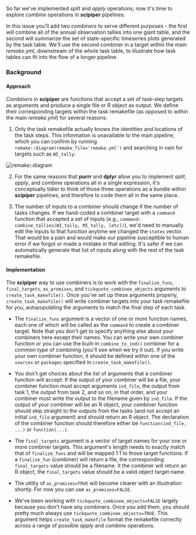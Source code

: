 So far we've implemented *split* and *apply* operations; now it's time to explore *combine* operations in **scipiper** pipelines.

In this issue you'll add two *combiners* to serve different purposes - the first will combine all of the annual observation tallies into one giant table, and the second will summarize the set of state-specific timeseries plots generated by the task table. We'll use the second combiner in a target within the main *remake.yml*, downstream of the whole task table, to illustrate how task tables can fit into the flow of a longer pipeline.

### Background

#### Approach

*Combiners* in **scipiper** are functions that accept a set of task-step targets as arguments and produce a single file or R object as output. We define their corresponding targets within the task remakefile (as opposed to within the main *remake.yml*) for several reasons:

1. Only the task remakefile actually knows the identities and locations of the task steps. This information is unavailable to the main pipeline, which you can confirm by running `remake::diagram(remake_file='remake.yml')` and searching in vain for targets such as `WI_tally`:

![remake::diagram](https://user-images.githubusercontent.com/12039957/83043496-f7785200-a010-11ea-8354-43e2d7ca2892.png)

2. For the same reasons that **purrr** and **dplyr** allow you to implement *split*, *apply*, and *combine* operations all in a single expression, it's conceptually tidier to think of those three operations as a bundle within **scipiper** pipelines, and therefore to code them all in the same place.

3. The number of inputs to a combiner should change if the number of tasks changes. If we hand-coded a combiner target with a `command` function that accepted a set of inputs (e.g., `command: combine_tallies(WI_tally, MI_tally, [etc])`), we'd need to manually edit the inputs to that function anytime we changed the `states` vector. That would be a pain and would make our pipeline susceptible to human error if we forgot or made a mistake in that editing. It's safer if we can automatically generate that list of inputs along with the rest of the task remakefile.

#### Implementation

The **scipiper** way to use combiners is to work with the `finalize_funs`, `final_targets`, `as_promises`, and `tickquote_combinee_objects` arguments to `create_task_makefile()`. Once you've set up these arguments properly, `create_task_makefile()` will write combiner targets into your task remakefile for you, autopopulating the arguments to match the final step of each task.

* The `finalize_funs` argument is a vector of one or more function names, each one of which will be called as the `command` to create a combiner target. Note that you don't get to specify anything else about your combiners here except their names. You can write your own combiner function or you can use the built-in `combine_to_ind()` combiner for a common type of combining (you'll see when we try it out). If you write your own combiner function, it should be defined within one of the `sources` or `packages` specified in `create_task_makefile()`.

* You don't get choices about the list of arguments that a combiner function will accept: If the output of your combiner will be a file, your combiner function must accept arguments `ind_file`, the output from task 1, the output from task 2, and so on, in that order, and your combiner must write the output to the filename given by `ind_file`. If the output of your combiner will be an R object, your combiner function should skip straight to the outputs from the tasks (and not accept an initial `ind_file` argument) and should return an R object. The declaration of the combiner function should therefore either be `function(ind_file, ...)` or `function(...)`.

* The `final_targets` argument is a vector of target names for your one or more combiner targets. This argument's length needs to exactly match that of `finalize_funs` and will be mapped 1:1 to those target functions. If a `finalize_fun` (combiner) will return a file, the corresponding `final_targets` value should be a filename. It the combiner will return an R object, the `final_targets` value should be a valid object target name.

* The utility of `as_promises=TRUE` will become clearer with an illustration shortly. For now you can use `as_promises=FALSE`.

* We've been working with `tickquote_combinee_objects=FALSE` largely because you don't have any combiners. Once you add them, you should pretty much always use `tickquote_combinee_objects=TRUE`. This argument helps `create_task_makefile` format the remakefile correctly across a range of possible *apply* and *combine* operations.
